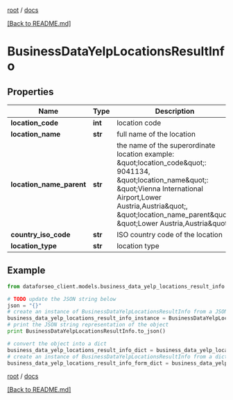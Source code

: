 [root](./../ "root") / [docs](./ "docs")

[[Back to README.md]](./../README.md "[Back to README.md]")

# BusinessDataYelpLocationsResultInfo

## Properties

Name | Type | Description | Notes
------------ | ------------- | ------------- | -------------
**location_code** | **int** | location code | [optional]
**location_name** | **str** | full name of the location | [optional]
**location_name_parent** | **str** | the name of the superordinate location example: \&quot;location_code\&quot;: 9041134, \&quot;location_name\&quot;: \&quot;Vienna International Airport,Lower Austria,Austria\&quot;, \&quot;location_name_parent\&quot;: \&quot;Lower Austria,Austria\&quot; | [optional]
**country_iso_code** | **str** | ISO country code of the location | [optional]
**location_type** | **str** | location type | [optional]

## Example

```python
from dataforseo_client.models.business_data_yelp_locations_result_info import BusinessDataYelpLocationsResultInfo

# TODO update the JSON string below
json = "{}"
# create an instance of BusinessDataYelpLocationsResultInfo from a JSON string
business_data_yelp_locations_result_info_instance = BusinessDataYelpLocationsResultInfo.from_json(json)
# print the JSON string representation of the object
print BusinessDataYelpLocationsResultInfo.to_json()

# convert the object into a dict
business_data_yelp_locations_result_info_dict = business_data_yelp_locations_result_info_instance.to_dict()
# create an instance of BusinessDataYelpLocationsResultInfo from a dict
business_data_yelp_locations_result_info_form_dict = business_data_yelp_locations_result_info.from_dict(business_data_yelp_locations_result_info_dict)
```

  

[root](./../ "root") / [docs](./ "docs")

[[Back to README.md]](./../README.md "[Back to README.md]")